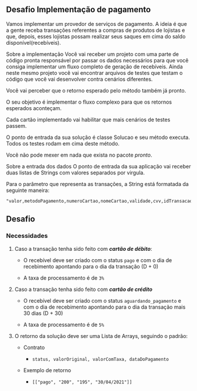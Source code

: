 ## Desafio Implementação de pagamento

Vamos implementar um provedor de serviços de pagamento. A ideia é que a gente receba transações referentes a compras de produtos de lojistas e que, depois, esses lojistas possam realizar seus saques em cima do saldo disponível(recebíveis).

Sobre a implementação
Você vai receber um projeto com uma parte de código pronta responsável por passar os dados necessários para que você consiga implementar um fluxo completo de geração de recebíveis. Ainda neste mesmo projeto você vai encontrar arquivos de testes que testam o código que você vai desenvolver contra cenários diferentes.

Você vai perceber que o retorno esperado pelo método também já pronto.

O seu objetivo é implementar o fluxo complexo para que os retornos esperados aconteçam.

Cada cartão implementado vai habilitar que mais cenários de testes passem.

O ponto de entrada da sua solução é classe Solucao e seu método executa. Todos os testes rodam em cima deste método.

Você não pode mexer em nada que exista no pacote *pronto*.

Sobre a entrada dos dados
O ponto de entrada da sua aplicação vai receber duas listas de Strings com valores separados por virgula.

Para o parâmetro que representa as transações, a String está formatada da seguinte maneira:

```
"valor,metodoPagamento,numeroCartao,nomeCartao,validade,cvv,idTransacao"
```


## Desafio

### Necessidades

1. Caso a transação tenha sido feito com ***cartão de débito***: 
   
   - O recebível deve ser criado com o status `pago` e com o dia de recebimento apontando para o dia da transação (D + 0)
   
   - A taxa de processamento é de `3%`


2. Caso a transação tenha sido feito com ***cartão de crédito*** 
   
    - O recebível deve ser criado com o status `aguardando_pagamento` e com o dia de recebimento apontando para o dia da transação mais 30 dias (D + 30)
    
    - A taxa de processamento é de `5%`


3. O retorno da solução deve ser uma Lista de Arrays, seguindo o padrão:
   
   - Contrato
      - ```status, valorOriginal, valorComTaxa, dataDoPagamento```
     
   - Exemplo de retorno
      - ``` [["pago", "200", "195", "30/04/2021"]] ```